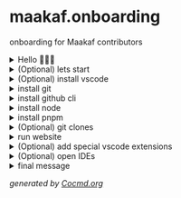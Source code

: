 # maakaf.onboarding
onboarding for Maakaf contributors

<details><summary>Hello 👋👋👋</summary>


## Welcome to Maakaf Contributor onboarding 🎉🎉🎉

This is a guide to getting started with Maakaf-temp development.
This will install all the tools you need to get started.

it's going to:
- install git
- install node
- install vscode
- clone all repo
- build 
- open the repos


</details>

<details><summary>(Optional) lets start</summary>

```shell
echo lets start
```

</details>

<details><summary>(Optional) install vscode</summary>

```
vscode.setup
```

</details>

<details><summary>install git</summary>

```
git.setup
```

</details>

<details><summary>install github cli</summary>

```
git.setup.github
```

</details>

<details><summary>install node</summary>

```
node.setup
```

</details>

<details><summary>install pnpm</summary>

```
node.setup.pnpm
```

</details>

<details><summary>(Optional) git clones</summary>

```shell
# using github-cli (gh) fork Maakaf/maakaf-temp to my personal account
gh auth login

# Fork the repository
gh repo fork Maakaf/maakaf-temp

# clone the forked repo
username=$(gh api user --jq '.login')
set +e
gh repo clone $username/maakaf-temp

# add upstream
cd maakaf-temp
git remote add upstream git@github.com:Maakaf/maakaf-temp.git

open .

```

</details>

<details><summary>run website</summary>

```shell
cd maakaf-temp
echo installing dependencies
pnpm i
echo "website ready to run - pnpm dev"

```

</details>

<details><summary>(Optional) add special vscode extensions</summary>

```shell
# check if vscode not installed
if code -v &> /dev/null
then
  # install astro extention
  code --install-extension astro-build.astro-vscode
  # install tailwind intellisense
  code --install-extension bradlc.vscode-tailwindcss
  # install prettier
  code --install-extension esbenp.prettier-vscode
  # install css intellisense
  code --install-extension zignd.html-css-class-completion
else
    echo "vscode could not be found. skipping..."
fi

```

</details>

<details><summary>(Optional) open IDEs</summary>

```shell
# check if vscode not installed
if code -v &> /dev/null
then
  code maakaf-temp
else
    echo "vscode could not be found. open maakaf-temp in your IDE of choice"
fi

```

</details>

<details><summary>final message</summary>


## All done!
You're all set up to contribute to Maakaf. 

Join us on discord - https://discord.gg/PzaBZade


</details>


*generated by [Cocmd.org](https://cocmd.org)*
